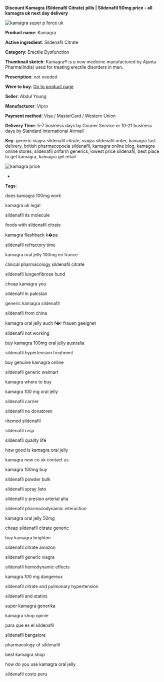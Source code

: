 **Discount Kamagra (Sildenafil Citrate) pills | Sildenafil 50mg price - all kamagra uk next day delivery**

![kamagra super p force uk](http://navidirect.org/promo/blisters/296x296/kamagra.jpg)

**Product name**: Kamagra

**Active ingredient**: Sildenafil Citrate

**Category**: Erectile Dysfunction

**Thumbnail sketch**: Kamagra® is a new medicine manufactured by Ajanta Pharma(India) used for treating erectile disorders in men.

**Prescription**: not needed

**Were to buy**: [Go to product page](http://www.navidirect.org/out.php?sid=18&tds-key=kamagra)

**Seller**: Abdul Young

**Manufacturer**: Vipro

**Payment method**: Visa / MasterCard / Western Union

**Delivery Time**: 5-7 business days by Courier Service or 10-21 business days by Standard International Airmail



**Key**: generic viagra sildenafil citrate, viagra sildenafil order, kamagra fast delivery, british pharmacopoeia sildenafil, kamagra online blog, kamagra online stores, sildenafil orifarm generics, lowest price sildenafil, best place to get kamagra, kamagra gel retail



![kamagra price](http://exned.com/promo/pills/kamagra.jpg)

*

























**Tags**:

does kamagra 100mg work

kamagra uk legal

sildenafil its molecule

foods with sildenafil citrate

kamagra flashback k�pa

sildenafil refractory time

kamagra oral jelly 100mg en france

clinical pharmacology sildenafil citrate

sildenafil lungenfibrose hund

cheap kamagra you

sildenafil in pakistan

generic kamagra sildenafil

sildenafil from china

kamagra oral jelly auch f�r frauen geeignet

sildenafil not working

buy kamagra 100mg oral jelly australia

sildenafil hypertension treatment

buy genuine kamagra online

sildenafil generic walmart

kamagra where to buy

kamagra 100 mg oral jelly

sildenafil carrier

sildenafil no donatoren

ritemed sildenafil

sildenafil rvsp

sildenafil quality life

how good is kamagra oral jelly

kamagra now co uk contact us

kamagra 100mg buy

sildenafil powder bulk

sildenafil spray listo

sildenafil y presion arterial alta

sildenafil pharmacodynamic interaction

kamagra oral jelly 50mg

cheap sildenafil citrate generic

buy kamagra brighton

sildenafil citrate amazon

sildenafil generic viagra

sildenafil hemodynamic effects

kamagra 100 mg dangereux

sildenafil citrate and pulmonary hypertension

sildenafil and statins

super kamagra generika

kamagra shop opinie

para que es el sildenafil

sildenafil bangalore

pharmacology of sildenafil

best kamagra shop

how do you use kamagra oral jelly

sildenafil costo peru
